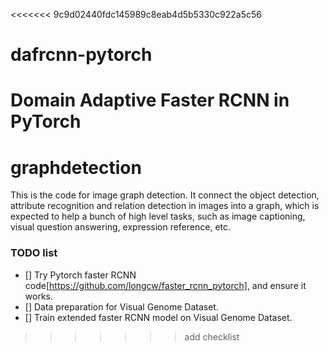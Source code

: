 <<<<<<< 9c9d02440fdc145989c8eab4d5b5330c922a5c56
# dafrcnn-pytorch
Domain Adaptive Faster RCNN in PyTorch
=======
# graphdetection

This is the code for image graph detection. It connect the object detection, attribute recognition and relation detection in images into a graph, which is expected to help a bunch of high level tasks, such as image captioning, visual question answering, expression reference, etc.

### TODO list

- [] Try Pytorch faster RCNN code[https://github.com/longcw/faster_rcnn_pytorch], and ensure it works.
- [] Data preparation for Visual Genome Dataset.
- [] Train extended faster RCNN model on Visual Genome Dataset.
>>>>>>> add checklist
